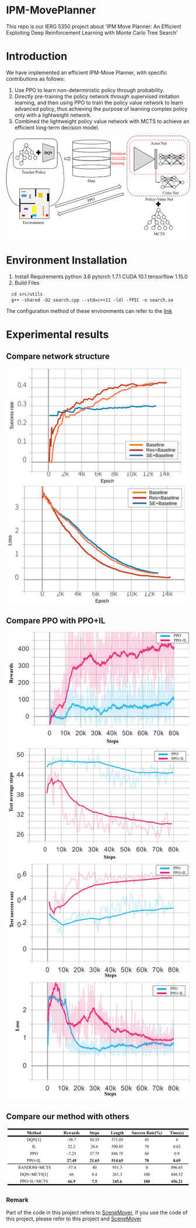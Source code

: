 # IPM-MovePlanner
This repo is our IERG 5350 project about 'IPM Move Planner: An Efficient Exploiting Deep Reinforcement Learning with Monte Carlo Tree Search'
# Introduction
We have implemented an efficient IPM-Move Planner, with specific contributions as follows:
1. Use PPO to learn non-deterministic policy through probability.
2. Directly pre-training the policy network through supervised imitation learning, and then using PPO to train the policy value network to learn advanced policy, thus achieving the purpose of learning complex policy only with a lightweight network.
3. Combined the lightweight policy value network with MCTS to achieve an efficient long-term decision model.

![image](https://github.com/baifanxxx/IPM-MovePlanner/blob/main/IPM-MovePlaner/figs/Structure_diagram.png)

# Environment Installation
1. Install Requirements
  python 3.6
  pytorch 1.7.1
  CUDA 10.1
  tensorflow 1.15.0
2. Build Files 
```
  cd src/utils
  g++ -shared -O2 search.cpp --std=c++11 -ldl -fPIC -o search.so
```
The configuration method of these environments can refer to the [link](https://github.com/HanqingWangAI/SceneMover)

# Experimental results
## Compare network structure
![image](https://github.com/baifanxxx/IPM-MovePlanner/blob/main/IPM-MovePlaner/figs/net_success_rate.jpg)
![image](https://github.com/baifanxxx/IPM-MovePlanner/blob/main/IPM-MovePlaner/figs/net_loss.jpg)

## Compare PPO with PPO+IL
![image](https://github.com/baifanxxx/IPM-MovePlanner/blob/main/IPM-MovePlaner/figs/rewards.png)
![image](https://github.com/baifanxxx/IPM-MovePlanner/blob/main/IPM-MovePlaner/figs/test_average_step.png)
![image](https://github.com/baifanxxx/IPM-MovePlanner/blob/main/IPM-MovePlaner/figs/test_success_rate.png)
![image](https://github.com/baifanxxx/IPM-MovePlanner/blob/main/IPM-MovePlaner/figs/loss.png)

## Compare our method with others
![image](https://github.com/baifanxxx/IPM-MovePlanner/blob/main/IPM-MovePlaner/figs/table.jpg)

### Remark
Part of the code in this project refers to [SceneMover](https://github.com/HanqingWangAI/SceneMover), if you use the code of this project, please refer to this project and [SceneMover](https://github.com/HanqingWangAI/SceneMover)

